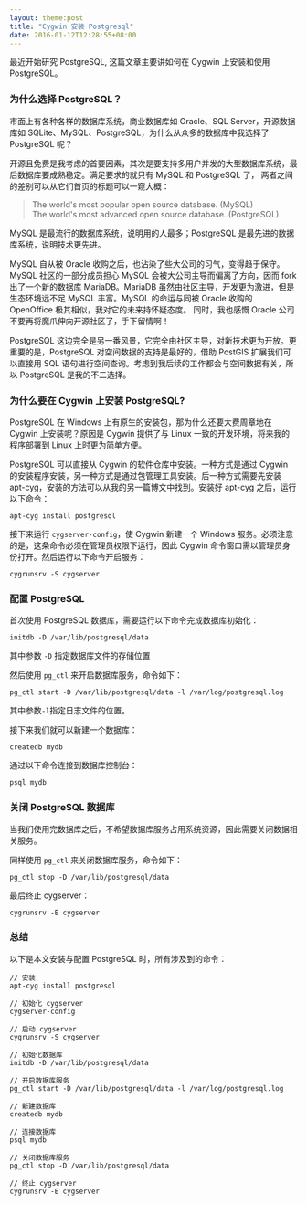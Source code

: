 ```yaml
---
layout: theme:post
title: "Cygwin 安装 Postgresql"
date: 2016-01-12T12:28:55+08:00
---
```


最近开始研究 PostgreSQL, 这篇文章主要讲如何在 Cygwin 上安装和使用 PostgreSQL。


### 为什么选择 PostgreSQL？

市面上有各种各样的数据库系统，商业数据库如 Oracle、SQL Server，开源数据库如 SQLite、MySQL、PostgreSQL，为什么从众多的数据库中我选择了 PostgreSQL 呢？

开源且免费是我考虑的首要因素，其次是要支持多用户并发的大型数据库系统，最后数据库要成熟稳定。满足要求的就只有 MySQL 和 PostgreSQL 了， 两者之间的差别可以从它们首页的标题可以一窥大概：

 > The world's most popular open source database.   (MySQL)  
 > The world's most advanced open source database.  (PostgreSQL)

MySQL 是最流行的数据库系统，说明用的人最多；PostgreSQL 是最先进的数据库系统，说明技术更先进。

MySQL 自从被 Oracle 收购之后，也沾染了些大公司的习气，变得趋于保守。MySQL 社区的一部分成员担心 MySQL 会被大公司主导而偏离了方向，因而 fork 出了一个新的数据库 MariaDB。MariaDB 虽然由社区主导，开发更为激进，但是生态环境远不足 MySQL 丰富。MySQL 的命运与同被 Oracle 收购的 OpenOffice 极其相似，我对它的未来持怀疑态度。 同时，我也感慨 Oracle 公司不要再将魔爪伸向开源社区了，手下留情啊！

PostgreSQL 这边完全是另一番风景，它完全由社区主导，对新技术更为开放。更重要的是，PostgreSQL 对空间数据的支持是最好的，借助 PostGIS 扩展我们可以直接用 SQL 语句进行空间查询。考虑到我后续的工作都会与空间数据有关，所以 PostgreSQL 是我的不二选择。


### 为什么要在 Cygwin 上安装 PostgreSQL?

PostgreSQL 在 Windows 上有原生的安装包，那为什么还要大费周章地在 Cygwin 上安装呢？原因是 Cygwin 提供了与 Linux 一致的开发环境，将来我的程序部署到 Linux 上时更为简单方便。

PostgreSQL 可以直接从 Cygwin 的软件仓库中安装。一种方式是通过 Cygwin 的安装程序安装，另一种方式是通过包管理工具安装。后一种方式需要先安装 apt-cyg，安装的方法可以从我的另一篇博文中找到。安装好 apt-cyg 之后，运行以下命令：
```
apt-cyg install postgresql
```

接下来运行 `cygserver-config`，使 Cygwin 新建一个 Windows 服务。必须注意的是，这条命令必须在管理员权限下运行，因此 Cygwin 命令窗口需以管理员身份打开。然后运行以下命令开启服务：
```
cygrunsrv -S cygserver
```

### 配置 PostgreSQL

首次使用 PostgreSQL 数据库，需要运行以下命令完成数据库初始化：
```
initdb -D /var/lib/postgresql/data
```
其中参数 `-D` 指定数据库文件的存储位置

然后使用 `pg_ctl` 来开启数据库服务，命令如下：
```
pg_ctl start -D /var/lib/postgresql/data -l /var/log/postgresql.log
```
其中参数`-l`指定日志文件的位置。

接下来我们就可以新建一个数据库：
```
createdb mydb
```

通过以下命令连接到数据库控制台：
```
psql mydb
```


### 关闭 PostgreSQL 数据库

当我们使用完数据库之后，不希望数据库服务占用系统资源，因此需要关闭数据相关服务。

同样使用 `pg_ctl` 来关闭数据库服务，命令如下：
```
pg_ctl stop -D /var/lib/postgresql/data
```

最后终止 cygserver：
```
cygrunsrv -E cygserver
```

### 总结

以下是本文安装与配置 PostgreSQL 时，所有涉及到的命令：
```
// 安装
apt-cyg install postgresql

// 初始化 cygserver
cygserver-config

// 启动 cygserver
cygrunsrv -S cygserver

// 初始化数据库
initdb -D /var/lib/postgresql/data

// 开启数据库服务
pg_ctl start -D /var/lib/postgresql/data -l /var/log/postgresql.log

// 新建数据库
createdb mydb

// 连接数据库
psql mydb

// 关闭数据库服务
pg_ctl stop -D /var/lib/postgresql/data

// 终止 cygserver
cygrunsrv -E cygserver
```